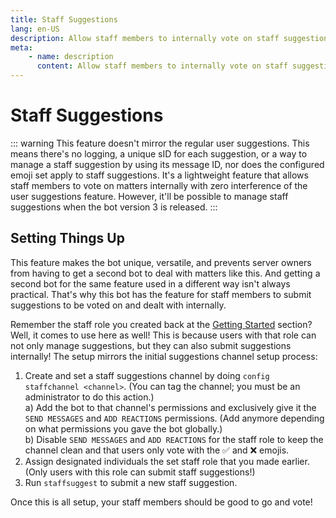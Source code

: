 ```yaml
---
title: Staff Suggestions
lang: en-US
description: Allow staff members to internally vote on staff suggestions without interference or the need for a second bot.
meta:
    - name: description
      content: Allow staff members to internally vote on staff suggestions without interference or the need for a second bot.
---
```


# Staff Suggestions

::: warning
This feature doesn't mirror the regular user suggestions. This means there's no logging, a unique sID for each suggestion, or a way to manage a staff suggestion by using its message ID, nor does the configured emoji set apply to staff suggestions. It's a lightweight feature that allows staff members to vote on matters internally with zero interference of the user suggestions feature.
However, it'll be possible to manage staff suggestions when the bot version 3 is released.
:::

## Setting Things Up

This feature makes the bot unique, versatile, and prevents server owners from having to get a second bot to deal with matters like this. And getting a second bot for the same feature used in a different way isn't always practical. That's why this bot has the feature for staff members to submit suggestions to be voted on and dealt with internally.

Remember the staff role you created back at the [Getting Started](README.md) section? Well, it comes to use here as well! This is because users with that role can not only manage suggestions, but they can also submit suggestions internally! The setup mirrors the initial suggestions channel setup process:

1. Create and set a staff suggestions channel by doing `config staffchannel <channel>`. (You can tag the channel; you must be an administrator to do this action.)  
   a) Add the bot to that channel's permissions and exclusively give it the `SEND MESSAGES` and `ADD REACTIONS` permissions. (Add anymore depending on what permissions you gave the bot globally.)  
   b) Disable `SEND MESSAGES` and `ADD REACTIONS` for the staff role to keep the channel clean and that users only vote with the ✅ and ❌ emojis.  
2. Assign designated individuals the set staff role that you made earlier. (Only users with this role can submit staff suggestions!)
3. Run `staffsuggest` to submit a new staff suggestion.

Once this is all setup, your staff members should be good to go and vote!
